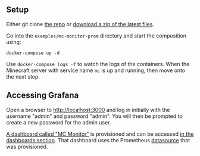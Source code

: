 ## Setup

Either git clone [the repo](https://github.com/itzg/mc-monitor) or [download a zip of the latest files](https://github.com/itzg/mc-monitor/archive/refs/heads/master.zip).

Go into the `examples/mc-monitor-prom` directory and start the composition using:

```shell
docker-compose up -d
```

Use `docker-compose logs -f` to watch the logs of the containers. When the Minecraft server with service name `mc` is up and running, then move onto the next step.

## Accessing Grafana

Open a browser to <http://localhost:3000> and log in initially with the username "admin" and password "admin". You will then be prompted to create a new password for the admin user.

[A dashboard called "MC Monitor"](http://localhost:3000/d/PpzSgJAnk/mc-monitor?orgId=1) is provisioned and can be accessed [in the dashboards section](http://localhost:3000/dashboards). That dashboard uses the Prometheus [datasource](http://localhost:3000/datasources) that was provisioned.


